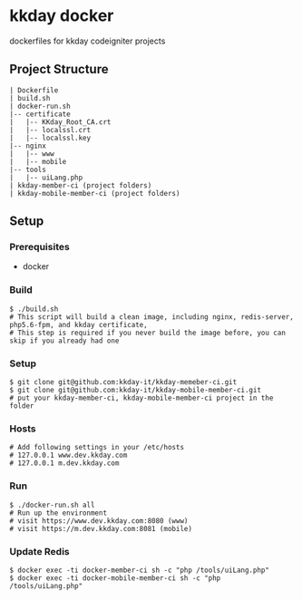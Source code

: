 # kkday docker

dockerfiles for kkday codeigniter projects

## Project Structure

```
| Dockerfile
| build.sh
| docker-run.sh
|-- certificate
|   |-- KKday_Root_CA.crt
|   |-- localssl.crt
|   |-- localssl.key
|-- nginx
|   |-- www
|   |-- mobile
|-- tools
|   |-- uiLang.php
| kkday-member-ci (project folders)
| kkday-mobile-member-ci (project folders)
```

## Setup

### Prerequisites

  - docker

### Build

    $ ./build.sh
    # This script will build a clean image, including nginx, redis-server, php5.6-fpm, and kkday certificate,
    # This step is required if you never build the image before, you can skip if you already had one

### Setup

    $ git clone git@github.com:kkday-it/kkday-memeber-ci.git
    $ git clone git@github.com:kkday-it/kkday-mobile-member-ci.git
    # put your kkday-member-ci, kkday-mobile-member-ci project in the folder
    
### Hosts

    # Add following settings in your /etc/hosts
    # 127.0.0.1 www.dev.kkday.com
    # 127.0.0.1 m.dev.kkday.com

### Run

    $ ./docker-run.sh all
    # Run up the environment
    # visit https://www.dev.kkday.com:8080 (www)
    # visit https://m.dev.kkday.com:8081 (mobile)

### Update Redis

    $ docker exec -ti docker-member-ci sh -c "php /tools/uiLang.php"
    $ docker exec -ti docker-mobile-member-ci sh -c "php /tools/uiLang.php"
